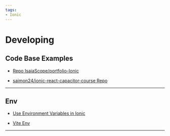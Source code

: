 ```yaml
---
tags: 
- Ionic
---
```


# Developing

## Code Base Examples

- [Repo IsaiaScope/portfolio-Ionic](https://github.com/IsaiaScope/portfolio-Ionic)

- [saimon24/ionic-react-capacitor-course Repo](https://github.com/saimon24/ionic-react-capacitor-course/blob/main/src)

---

## Env

- [Use Environment Variables in Ionic](https://medium.com/prototype-berlin/a-simple-way-to-use-environment-variables-in-ionic-3-12641dc55b55)

- [Vite Env](https://vitejs.dev/guide/env-and-mode#modes)

---
